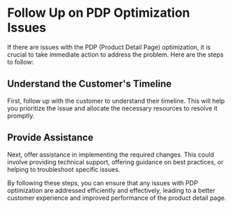 # Follow Up on PDP Optimization Issues

If there are issues with the PDP (Product Detail Page) optimization, it is crucial to take immediate action to address the problem. Here are the steps to follow:

## Understand the Customer's Timeline

First, follow up with the customer to understand their timeline. This will help you prioritize the issue and allocate the necessary resources to resolve it promptly.

## Provide Assistance

Next, offer assistance in implementing the required changes. This could involve providing technical support, offering guidance on best practices, or helping to troubleshoot specific issues.

By following these steps, you can ensure that any issues with PDP optimization are addressed efficiently and effectively, leading to a better customer experience and improved performance of the product detail page.